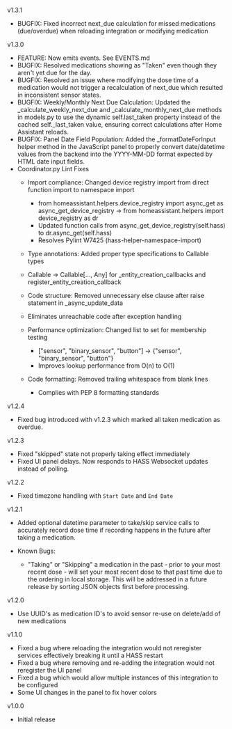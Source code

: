 v1.3.1
- BUGFIX: Fixed incorrect next_due calculation for missed medications (due/overdue) when reloading integration or modifying medication

v1.3.0
- FEATURE: Now emits events. See EVENTS.md
- BUGFIX: Resolved medications showing as "Taken" even though they aren't yet due for the day.
- BUGFIX: Resolved an issue where modifying the dose time of a medication would not trigger a recalculation of next_due which resulted in inconsistent sensor states.
- BUGFIX: Weekly/Monthly Next Due Calculation: Updated the _calculate_weekly_next_due and _calculate_monthly_next_due methods in models.py to use the dynamic self.last_taken property instead of the cached self._last_taken value, ensuring correct calculations after Home Assistant reloads.
- BUGFIX: Panel Date Field Population: Added the _formatDateForInput helper method in the JavaScript panel to properly convert date/datetime values from the backend into the YYYY-MM-DD format expected by HTML date input fields.
- Coordinator.py Lint Fixes
  - Import compliance: Changed device registry import from direct function import to namespace import
    - from homeassistant.helpers.device_registry import async_get as async_get_device_registry → from homeassistant.helpers import device_registry as dr
    - Updated function calls from async_get_device_registry(self.hass) to dr.async_get(self.hass)
    - Resolves Pylint W7425 (hass-helper-namespace-import)
  - Type annotations: Added proper type specifications to Callable types
  - Callable → Callable[..., Any] for _entity_creation_callbacks and register_entity_creation_callback
  - Code structure: Removed unnecessary else clause after raise statement in _async_update_data

  - Eliminates unreachable code after exception handling
  - Performance optimization: Changed list to set for membership testing
    - ["sensor", "binary_sensor", "button"] → {"sensor", "binary_sensor", "button"}
    - Improves lookup performance from O(n) to O(1)
  - Code formatting: Removed trailing whitespace from blank lines
    - Complies with PEP 8 formatting standards

v1.2.4
- Fixed bug introduced with v1.2.3 which marked all taken medication as overdue.

v1.2.3
- Fixed "skipped" state not properly taking effect immediately
- Fixed UI panel delays. Now responds to HASS Websocket updates instead of polling.

v1.2.2
- Fixed timezone handling with `Start Date` and `End Date`

v1.2.1
- Added optional datetime parameter to take/skip service calls to accurately record dose time if recording happens in the future after taking a medication.

- Known Bugs:
    - "Taking" or "Skipping" a medication in the past - prior to your most recent dose - will set your most recent dose to that past time due to the ordering in local storage. This will be addressed in a future release by sorting JSON objects first before processing.

v1.2.0
- Use UUID's as medication ID's to avoid sensor re-use on delete/add of new medications

v1.1.0
- Fixed a bug where reloading the integration would not reregister services effectively breaking it until a HASS restart
- Fixed a bug where removing and re-adding the integration would not reregister the UI panel
- Fixed a bug which would allow multiple instances of this integration to be configured
- Some UI changes in the panel to fix hover colors

v1.0.0
- Initial release